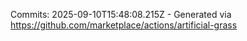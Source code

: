 Commits: 2025-09-10T15:48:08.215Z - Generated via https://github.com/marketplace/actions/artificial-grass
<br>
